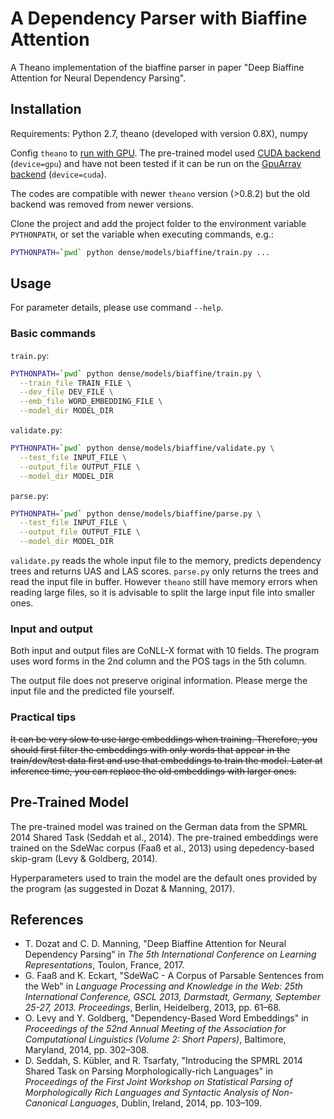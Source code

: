 # A Dependency Parser with Biaffine Attention

A Theano implementation of the biaffine parser in paper "Deep Biaffine Attention for Neural Dependency Parsing".


## Installation

Requirements: Python 2.7, theano (developed with version 0.8X), numpy

Config `theano` to [run with GPU](http://deeplearning.net/software/theano_versions/0.8.X/tutorial/using_gpu.html). The pre-trained model used [CUDA backend](http://deeplearning.net/software/theano_versions/0.8.X/tutorial/using_gpu.html#cuda-backend) (`device=gpu`) and have not been tested if it can be run on the [GpuArray backend](http://deeplearning.net/software/theano_versions/0.8.X/tutorial/using_gpu.html#gpuarray-backend) (`device=cuda`).

The codes are compatible with newer `theano` version (>0.8.2) but the old backend was removed from newer versions.

Clone the project and add the project folder to the environment variable `PYTHONPATH`, or set the variable when executing commands, e.g.:
```bash
PYTHONPATH=`pwd` python dense/models/biaffine/train.py ...
```

## Usage

For parameter details, please use command `--help`.

### Basic commands

`train.py`:
```bash
PYTHONPATH=`pwd` python dense/models/biaffine/train.py \
  --train_file TRAIN_FILE \
  --dev_file DEV_FILE \
  --emb_file WORD_EMBEDDING_FILE \
  --model_dir MODEL_DIR
```

`validate.py`:
```bash
PYTHONPATH=`pwd` python dense/models/biaffine/validate.py \
  --test_file INPUT_FILE \
  --output_file OUTPUT_FILE \
  --model_dir MODEL_DIR
```

`parse.py`:
```bash
PYTHONPATH=`pwd` python dense/models/biaffine/parse.py \
  --test_file INPUT_FILE \
  --output_file OUTPUT_FILE \
  --model_dir MODEL_DIR
```

`validate.py` reads the whole input file to the memory, predicts dependency trees and returns UAS and LAS scores. `parse.py` only returns the trees and read the input file in buffer. However `theano` still have memory errors when reading large files, so it is advisable to split the large input file into smaller ones.

### Input and output

Both input and output files are CoNLL-X format with 10 fields. The program uses word forms in the 2nd column and the POS tags in the 5th column.

The output file does not preserve original information. Please merge the input file and the predicted file yourself.

### Practical tips

~~It can be very slow to use large embeddings when training. Therefore, you should first filter the embeddings with only words that appear in the train/dev/test data first and use that embeddings to train the model. Later at inference time, you can replace the old embeddings with larger ones.~~


## Pre-Trained Model

The pre-trained model was trained on the German data from the SPMRL 2014 Shared Task (Seddah et al., 2014). The pre-trained embeddings were trained on the SdeWac corpus (Faaß et al., 2013) using depedency-based skip-gram (Levy & Goldberg, 2014).

Hyperparameters used to train the model are the default ones provided by the program (as suggested in Dozat & Manning, 2017).


## References

 - T. Dozat and C. D. Manning, "Deep Biaffine Attention for Neural Dependency Parsing" in *The 5th International Conference on Learning Representations*, Toulon, France, 2017.
 - G. Faaß and K. Eckart, "SdeWaC - A Corpus of Parsable Sentences from the Web" in *Language Processing and Knowledge in the Web: 25th International Conference, GSCL 2013, Darmstadt, Germany, September 25-27, 2013. Proceedings*, Berlin, Heidelberg, 2013, pp. 61–68.
 - O. Levy and Y. Goldberg, "Dependency-Based Word Embeddings" in *Proceedings of the 52nd Annual Meeting of the Association for Computational Linguistics (Volume 2: Short Papers)*, Baltimore, Maryland, 2014, pp. 302–308.
 - D. Seddah, S. Kübler, and R. Tsarfaty, "Introducing the SPMRL 2014 Shared Task on Parsing Morphologically-rich Languages" in *Proceedings of the First Joint Workshop on Statistical Parsing of Morphologically Rich Languages and Syntactic Analysis of Non-Canonical Languages*, Dublin, Ireland, 2014, pp. 103–109.